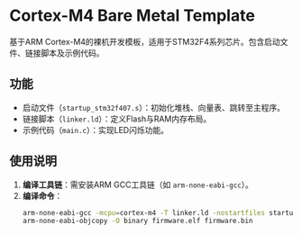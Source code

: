 # Cortex-M4 Bare Metal Template

基于ARM Cortex-M4的裸机开发模板，适用于STM32F4系列芯片。包含启动文件、链接脚本及示例代码。

## 功能
- 启动文件（`startup_stm32f407.s`）：初始化堆栈、向量表、跳转至主程序。
- 链接脚本（`linker.ld`）：定义Flash与RAM内存布局。
- 示例代码（`main.c`）：实现LED闪烁功能。

## 使用说明
1. **编译工具链**：需安装ARM GCC工具链（如 `arm-none-eabi-gcc`）。
2. **编译命令**：
   ```bash
   arm-none-eabi-gcc -mcpu=cortex-m4 -T linker.ld -nostartfiles startup/*.c src/*.c -o firmware.elf
   arm-none-eabi-objcopy -O binary firmware.elf firmware.bin
